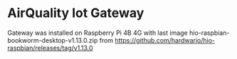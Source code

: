 # AirQuality Iot Gateway

Gateway was installed on Raspberry Pi 4B 4G with last image hio-raspbian-bookworm-desktop-v1.13.0.zip from https://github.com/hardwario/hio-raspbian/releases/tag/v1.13.0
